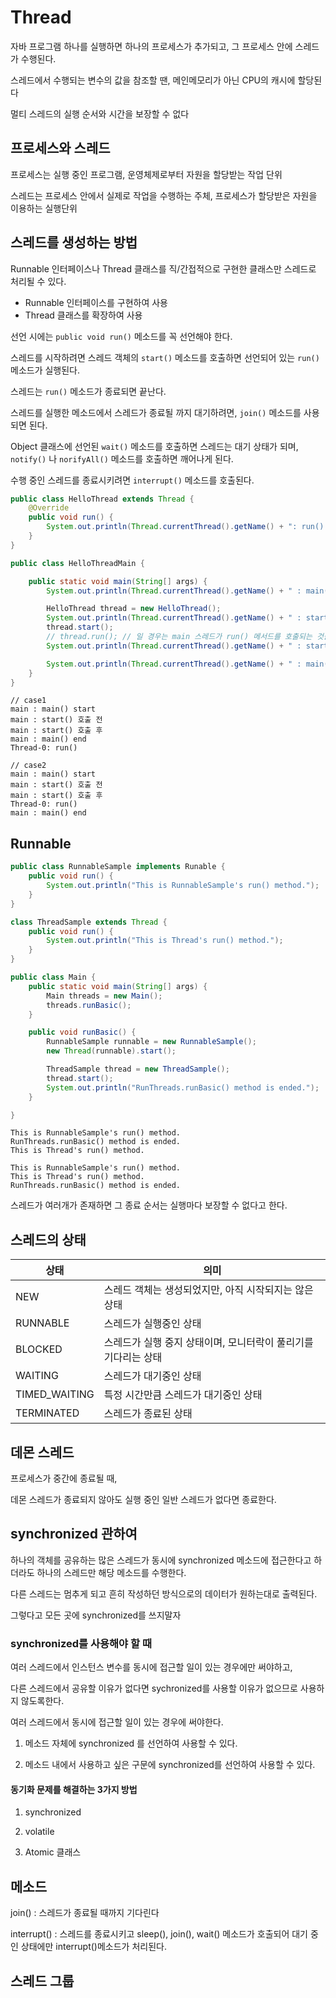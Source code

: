 # Thread

자바 프로그램 하나를 실행하면 하나의 프로세스가 추가되고, 그 프로세스 안에 스레드가 수행된다.

스레드에서 수행되는 변수의 값을 참조할 땐, 메인메모리가 아닌 CPU의 캐시에 할당된다

멀티 스레드의 실행 순서와 시간을 보장할 수 없다

## 프로세스와 스레드

프로세스는 실행 중인 프로그램, 운영체제로부터 자원을 할당받는 작업 단위

스레드는 프로세스 안에서 실제로 작업을 수행하는 주체, 프로세스가 할당받은 자원을 이용하는 실행단위

## 스레드를 생성하는 방법

Runnable 인터페이스나 Thread 클래스를 직/간접적으로 구현한 클래스만 스레드로 처리될 수 있다.

- Runnable 인터페이스를 구현하여 사용
- Thread 클래스를 확장하여 사용

선언 시에는 `public void run()` 메소드를 꼭 선언해야 한다.

스레드를 시작하려면 스레드 객체의 `start()` 메소드를 호출하면 선언되어 있는 `run()` 메소드가 실행된다.

스레드는 `run()` 메소드가 종료되면 끝난다.

스레드를 실행한 메소드에서 스레드가 종료될 까지 대기하려면, `join()` 메소드를 사용되면 된다.

Object 클래스에 선언된 `wait()` 메소드를 호출하면 스레드는 대기 상태가 되며, `notify()` 나 `norifyAll()` 메소드를 호출하면 깨어나게 된다.

수행 중인 스레드를 종료시키려면 `interrupt()` 메소드를 호출된다.

```java
public class HelloThread extends Thread {
    @Override
    public void run() {
        System.out.println(Thread.currentThread().getName() + ": run() ");
    }
}
```

```java
public class HelloThreadMain {

    public static void main(String[] args) {
        System.out.println(Thread.currentThread().getName() + " : main() start");

        HelloThread thread = new HelloThread();
        System.out.println(Thread.currentThread().getName() + " : start() 호출 전");
        thread.start();
        // thread.run(); // 일 경우는 main 스레드가 run() 메서드를 호출되는 것을 확인할 수 있다.
        System.out.println(Thread.currentThread().getName() + " : start() 호출 후");

        System.out.println(Thread.currentThread().getName() + " : main() end");
    }
}
```

```
// case1
main : main() start
main : start() 호출 전
main : start() 호출 후
main : main() end
Thread-0: run()

// case2
main : main() start
main : start() 호출 전
main : start() 호출 후
Thread-0: run()
main : main() end
```

## Runnable

```java
public class RunnableSample implements Runable {
    public void run() {
        System.out.println("This is RunnableSample's run() method.");
    }
}

class ThreadSample extends Thread {
    public void run() {
        System.out.println("This is Thread's run() method.");
    }
}

public class Main {
    public static void main(String[] args) {
        Main threads = new Main();
        threads.runBasic();
    }

    public void runBasic() {
        RunnableSample runnable = new RunnableSample();
        new Thread(runnable).start();

        ThreadSample thread = new ThreadSample();
        thread.start();
        System.out.println("RunThreads.runBasic() method is ended.");
    }

}
```

```
This is RunnableSample's run() method.
RunThreads.runBasic() method is ended.
This is Thread's run() method.
```

```
This is RunnableSample's run() method.
This is Thread's run() method.
RunThreads.runBasic() method is ended.
```

스레드가 여러개가 존재하면 그 종료 순서는 실행마다 보장할 수 없다고 한다.


## 스레드의 상태

| 상태          |                  의미                                       |
|---------------|------------------------------------------------------------|
| NEW           | 스레드 객체는 생성되었지만, 아직 시작되지는 않은 상태          |
| RUNNABLE      | 스레드가 실행중인 상태                                       |
| BLOCKED      | 스레드가 실행 중지 상태이며, 모니터락이 풀리기를 기다리는 상태  |
| WAITING       | 스레드가 대기중인 상태                                       |
| TIMED_WAITING | 특정 시간만큼 스레드가 대기중인 상태                          |
| TERMINATED    | 스레드가 종료된 상태                                         |


## 데몬 스레드

프로세스가 중간에 종료될 때,

데몬 스레드가 종료되지 않아도 실행 중인 일반 스레드가 없다면 종료한다.

## synchronized 관하여

하나의 객체를 공유하는 많은 스레드가 동시에 synchronized 메소드에 접근한다고 하더라도 하나의 스레드만 해당 메소드를 수행한다.

다른 스레드는 멈추게 되고 흔히 작성하던 방식으로의 데이터가 원하는대로 출력된다.

그렇다고 모든 곳에 synchronized를 쓰지말자

### synchronized를 사용해야 할 때

여러 스레드에서 인스턴스 변수를 동시에 접근할 일이 있는 경우에만 써야하고,

다른 스레드에서 공유할 이유가 없다면 sychronized를 사용할 이유가 없으므로 사용하지 않도록한다. 

여러 스레드에서 동시에 접근할 일이 있는 경우에 써야한다.

1. 메소드 자체에 synchronized 를 선언하여 사용할 수 있다.

2. 메소드 내에서 사용하고 싶은 구문에 synchronized를 선언하여 사용할 수 있다.

#### 동기화 문제를 해결하는 3가지 방법

1. synchronized

2. volatile

3. Atomic 클래스

## 메소드

join() : 스레드가 종료될 때까지 기다린다

interrupt() : 스레드를 종료시키고 sleep(), join(), wait() 메소드가 호출되어 대기 중인 상태에만 interrupt()메소드가 처리된다.

## 스레드 그룹
